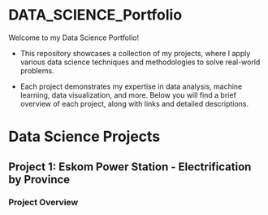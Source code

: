 # DATA_SCIENCE_Portfolio


Welcome to my Data Science Portfolio! 

- This repository showcases a collection of my projects, where I apply various data science techniques and methodologies to solve real-world problems. 

- Each project demonstrates my expertise in data analysis, machine learning, data visualization, and more. Below you will find a brief overview of each project, along with links and detailed descriptions.

# Data Science Projects
## Project 1: Eskom Power Station - Electrification by Province
### Project Overview


